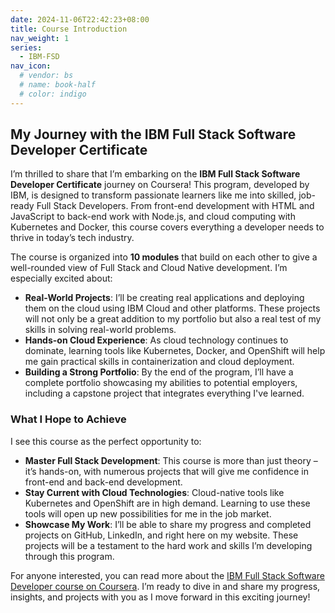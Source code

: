 ```yaml
---
date: 2024-11-06T22:42:23+08:00
title: Course Introduction
nav_weight: 1
series:
  - IBM-FSD
nav_icon:
  # vendor: bs
  # name: book-half
  # color: indigo
---
```



## My Journey with the IBM Full Stack Software Developer Certificate

I’m thrilled to share that I’m embarking on the **IBM Full Stack Software Developer Certificate** journey on Coursera! This program, developed by IBM, is designed to transform passionate learners like me into skilled, job-ready Full Stack Developers. From front-end development with HTML and JavaScript to back-end work with Node.js, and cloud computing with Kubernetes and Docker, this course covers everything a developer needs to thrive in today’s tech industry.

The course is organized into **10 modules** that build on each other to give a well-rounded view of Full Stack and Cloud Native development. I’m especially excited about:

- **Real-World Projects**: I’ll be creating real applications and deploying them on the cloud using IBM Cloud and other platforms. These projects will not only be a great addition to my portfolio but also a real test of my skills in solving real-world problems.
- **Hands-on Cloud Experience**: As cloud technology continues to dominate, learning tools like Kubernetes, Docker, and OpenShift will help me gain practical skills in containerization and cloud deployment.
- **Building a Strong Portfolio**: By the end of the program, I’ll have a complete portfolio showcasing my abilities to potential employers, including a capstone project that integrates everything I've learned.

### What I Hope to Achieve

I see this course as the perfect opportunity to:

- **Master Full Stack Development**: This course is more than just theory – it’s hands-on, with numerous projects that will give me confidence in front-end and back-end development.
- **Stay Current with Cloud Technologies**: Cloud-native tools like Kubernetes and OpenShift are in high demand. Learning to use these tools will open up new possibilities for me in the job market.
- **Showcase My Work**: I’ll be able to share my progress and completed projects on GitHub, LinkedIn, and right here on my website. These projects will be a testament to the hard work and skills I’m developing through this program.

For anyone interested, you can read more about the [IBM Full Stack Software Developer course on Coursera](https://www.coursera.org/professional-certificates/ibm-full-stack-cloud-developer). I’m ready to dive in and share my progress, insights, and projects with you as I move forward in this exciting journey!

